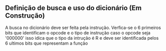 Definição de busca e uso do dicionário (Em Construção)
-----------------------------------------------------

A busca no dicionário deve ser feita pela instrução. Verfica-se
o 6 primeiros bits que identificam o opcode e o tipo de instrução
caso o opcode seja '000000' isso idica que o tipo da intrução é R
e deve ser identificada pelos 6 ultimos bits que representam
a função
